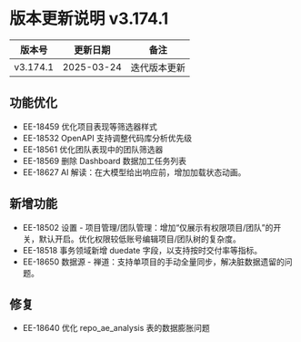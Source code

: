 # 版本更新说明 v3.174.1

| 版本号<br/>   | 更新日期<br/>   | 备注<br/>         |
| ------------- | --------------- | ----------------- |
| v3.174.1<br/> | 2025-03-24<br/> | 迭代版本更新<br/> |

## 功能优化

- EE-18459 优化项目表现等筛选器样式
- EE-18532 OpenAPI 支持调整代码库分析优先级
- EE-18561 优化团队表现中的团队筛选器
- EE-18569 删除 Dashboard 数据加工任务列表
- EE-18627 AI 解读：在大模型给出响应前，增加加载状态动画。

## 新增功能

- EE-18502 设置 - 项目管理/团队管理：增加“仅展示有权限项目/团队”的开关，默认开启。优化权限较低账号编辑项目/团队树的复杂度。
- EE-18518 事务领域新增 duedate 字段，以支持按时交付率等指标。
- EE-18650 数据源 - 禅道：支持单项目的手动全量同步，解决脏数据遗留的问题。

## 修复

- EE-18640  优化 repo_ae_analysis 表的数据膨胀问题

